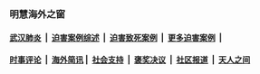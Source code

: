 
### 明慧海外之窗

####  [武汉肺炎](indexes/365.md?t=04301700) &nbsp;|&nbsp;  [迫害案例综述](indexes/328.md?t=04301700) &nbsp;|&nbsp; [迫害致死案例](indexes/277.md?t=04301700)  &nbsp;|&nbsp; [更多迫害案例](indexes/81.md?t=04301700)  &nbsp;|&nbsp; 
####  [时事评论](indexes/19.md?t=04301700) &nbsp;|&nbsp; [海外简讯](indexes/245.md?t=04301700)&nbsp;|&nbsp;  [社会支持](indexes/140.md?t=04301700) &nbsp;|&nbsp; [褒奖决议](indexes/282.md?t=04301700) &nbsp;|&nbsp; [社区报道](indexes/91.md?t=04301700)  &nbsp;|&nbsp; [天人之间](indexes/78.md?t=04301700) 

